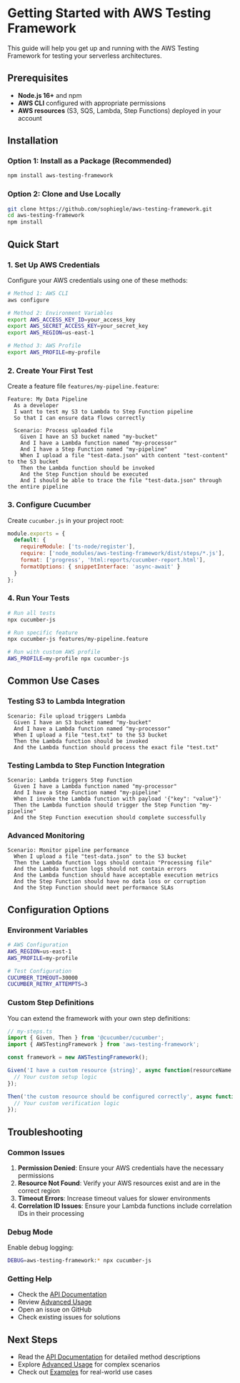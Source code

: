 # Getting Started with AWS Testing Framework

This guide will help you get up and running with the AWS Testing Framework for testing your serverless architectures.

## Prerequisites

- **Node.js 16+** and npm
- **AWS CLI** configured with appropriate permissions
- **AWS resources** (S3, SQS, Lambda, Step Functions) deployed in your account

## Installation

### Option 1: Install as a Package (Recommended)

```bash
npm install aws-testing-framework
```

### Option 2: Clone and Use Locally

```bash
git clone https://github.com/sophiegle/aws-testing-framework.git
cd aws-testing-framework
npm install
```

## Quick Start

### 1. Set Up AWS Credentials

Configure your AWS credentials using one of these methods:

```bash
# Method 1: AWS CLI
aws configure

# Method 2: Environment Variables
export AWS_ACCESS_KEY_ID=your_access_key
export AWS_SECRET_ACCESS_KEY=your_secret_key
export AWS_REGION=us-east-1

# Method 3: AWS Profile
export AWS_PROFILE=my-profile
```

### 2. Create Your First Test

Create a feature file `features/my-pipeline.feature`:

```gherkin
Feature: My Data Pipeline
  As a developer
  I want to test my S3 to Lambda to Step Function pipeline
  So that I can ensure data flows correctly

  Scenario: Process uploaded file
    Given I have an S3 bucket named "my-bucket"
    And I have a Lambda function named "my-processor"
    And I have a Step Function named "my-pipeline"
    When I upload a file "test-data.json" with content "test-content" to the S3 bucket
    Then the Lambda function should be invoked
    And the Step Function should be executed
    And I should be able to trace the file "test-data.json" through the entire pipeline
```

### 3. Configure Cucumber

Create `cucumber.js` in your project root:

```javascript
module.exports = {
  default: {
    requireModule: ['ts-node/register'],
    require: ['node_modules/aws-testing-framework/dist/steps/*.js'],
    format: ['progress', 'html:reports/cucumber-report.html'],
    formatOptions: { snippetInterface: 'async-await' }
  }
};
```

### 4. Run Your Tests

```bash
# Run all tests
npx cucumber-js

# Run specific feature
npx cucumber-js features/my-pipeline.feature

# Run with custom AWS profile
AWS_PROFILE=my-profile npx cucumber-js
```

## Common Use Cases

### Testing S3 to Lambda Integration

```gherkin
Scenario: File upload triggers Lambda
  Given I have an S3 bucket named "my-bucket"
  And I have a Lambda function named "my-processor"
  When I upload a file "test.txt" to the S3 bucket
  Then the Lambda function should be invoked
  And the Lambda function should process the exact file "test.txt"
```

### Testing Lambda to Step Function Integration

```gherkin
Scenario: Lambda triggers Step Function
  Given I have a Lambda function named "my-processor"
  And I have a Step Function named "my-pipeline"
  When I invoke the Lambda function with payload '{"key": "value"}'
  Then the Lambda function should trigger the Step Function "my-pipeline"
  And the Step Function execution should complete successfully
```

### Advanced Monitoring

```gherkin
Scenario: Monitor pipeline performance
  When I upload a file "test-data.json" to the S3 bucket
  Then the Lambda function logs should contain "Processing file"
  And the Lambda function logs should not contain errors
  And the Lambda function should have acceptable execution metrics
  And the Step Function should have no data loss or corruption
  And the Step Function should meet performance SLAs
```

## Configuration Options

### Environment Variables

```bash
# AWS Configuration
AWS_REGION=us-east-1
AWS_PROFILE=my-profile

# Test Configuration
CUCUMBER_TIMEOUT=30000
CUCUMBER_RETRY_ATTEMPTS=3
```

### Custom Step Definitions

You can extend the framework with your own step definitions:

```typescript
// my-steps.ts
import { Given, Then } from '@cucumber/cucumber';
import { AWSTestingFramework } from 'aws-testing-framework';

const framework = new AWSTestingFramework();

Given('I have a custom resource {string}', async function(resourceName: string) {
  // Your custom setup logic
});

Then('the custom resource should be configured correctly', async function() {
  // Your custom verification logic
});
```

## Troubleshooting

### Common Issues

1. **Permission Denied**: Ensure your AWS credentials have the necessary permissions
2. **Resource Not Found**: Verify your AWS resources exist and are in the correct region
3. **Timeout Errors**: Increase timeout values for slower environments
4. **Correlation ID Issues**: Ensure your Lambda functions include correlation IDs in their processing

### Debug Mode

Enable debug logging:

```bash
DEBUG=aws-testing-framework:* npx cucumber-js
```

### Getting Help

- Check the [API Documentation](API.md)
- Review [Advanced Usage](ADVANCED.md)
- Open an issue on GitHub
- Check existing issues for solutions

## Next Steps

- Read the [API Documentation](API.md) for detailed method descriptions
- Explore [Advanced Usage](ADVANCED.md) for complex scenarios
- Check out [Examples](../examples/) for real-world use cases 